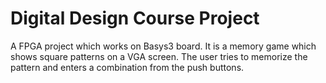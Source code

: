 # Digital Design Course Project

A FPGA project which works on Basys3 board. It is a memory game which shows square patterns on a VGA screen. The user tries to memorize the pattern and enters a combination from the push buttons.
